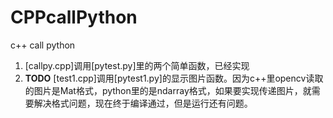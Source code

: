 # CPPcallPython
c++ call python
1. [callpy.cpp]调用[pytest.py]里的两个简单函数，已经实现
2. **TODO** [test1.cpp]调用[pytest1.py]的显示图片函数。因为c++里opencv读取的图片是Mat格式，python里的是ndarray格式，如果要实现传递图片，就需要解决格式问题，现在终于编译通过，但是运行还有问题。

